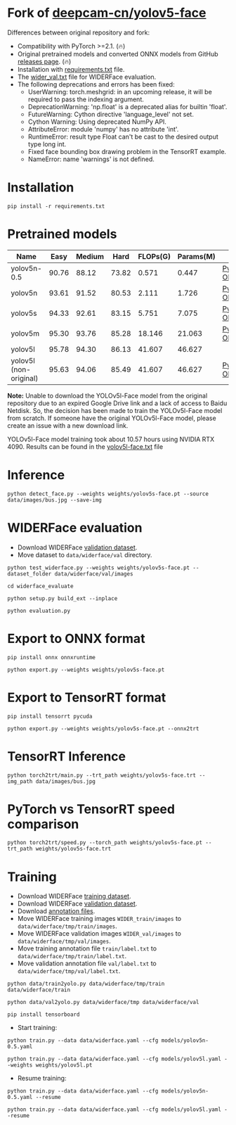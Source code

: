 # Fork of [deepcam-cn/yolov5-face](https://github.com/deepcam-cn/yolov5-face)

Differences between original repository and fork:

* Compatibility with PyTorch >=2.1. (🔥)
* Original pretrained models and converted ONNX models from GitHub [releases page](https://github.com/clibdev/yolov5-face/releases). (🔥)
* Installation with [requirements.txt](requirements.txt) file.
* The [wider_val.txt](data/widerface/val/wider_val.txt) file for WIDERFace evaluation. 
* The following deprecations and errors has been fixed:
  * UserWarning: torch.meshgrid: in an upcoming release, it will be required to pass the indexing argument.
  * DeprecationWarning: 'np.float' is a deprecated alias for builtin 'float'.
  * FutureWarning: Cython directive 'language_level' not set.
  * Cython Warning: Using deprecated NumPy API.
  * AttributeError: module 'numpy' has no attribute 'int'.
  * RuntimeError: result type Float can't be cast to the desired output type long int.
  * Fixed face bounding box drawing problem in the TensorRT example.
  * NameError: name 'warnings' is not defined.

# Installation

```shell
pip install -r requirements.txt
```

# Pretrained models

| Name                   | Easy  | Medium | Hard  | FLOPs(G) | Params(M) | Link                                                                                                                                                                                                |
|------------------------|-------|--------|-------|----------|-----------|-----------------------------------------------------------------------------------------------------------------------------------------------------------------------------------------------------|
| yolov5n-0.5            | 90.76 | 88.12  | 73.82 | 0.571    | 0.447     | [PyTorch](https://github.com/clibdev/yolov5-face/releases/latest/download/yolov5n-0.5.pt), [ONNX](https://github.com/clibdev/yolov5-face/releases/latest/download/yolov5n-0.5.onnx)                 |
| yolov5n                | 93.61 | 91.52  | 80.53 | 2.111    | 1.726     | [PyTorch](https://github.com/clibdev/yolov5-face/releases/latest/download/yolov5n-face.pt), [ONNX](https://github.com/clibdev/yolov5-face/releases/latest/download/yolov5n-face.onnx)               |
| yolov5s                | 94.33 | 92.61  | 83.15 | 5.751    | 7.075     | [PyTorch](https://github.com/clibdev/yolov5-face/releases/latest/download/yolov5s-face.pt), [ONNX](https://github.com/clibdev/yolov5-face/releases/latest/download/yolov5s-face.onnx)               |
| yolov5m                | 95.30 | 93.76  | 85.28 | 18.146   | 21.063    | [PyTorch](https://github.com/clibdev/yolov5-face/releases/latest/download/yolov5m-face.pt), [ONNX](https://github.com/clibdev/yolov5-face/releases/latest/download/yolov5m-face.onnx)               |
| yolov5l                | 95.78 | 94.30  | 86.13 | 41.607   | 46.627    |                                                                                                                                                                                                     |
| yolov5l (non-original) | 95.63 | 94.06  | 85.49 | 41.607   | 46.627    | [PyTorch](https://github.com/clibdev/yolov5-face/releases/latest/download/yolov5l-face-custom.pt), [ONNX](https://github.com/clibdev/yolov5-face/releases/latest/download/yolov5l-face-custom.onnx) |

**Note:** Unable to download the YOLOv5l-Face model from the original repository due to an expired Google Drive link
and a lack of access to Baidu Netdisk. So, the decision has been made to train the YOLOv5l-Face model from scratch.
If someone have the original YOLOv5l-Face model, please create an issue with a new download link.

YOLOv5l-Face model training took about 10.57 hours using NVIDIA RTX 4090.
Results can be found in the [yolov5l-face.txt](result/train/yolov5l-face.txt) file

# Inference

```shell
python detect_face.py --weights weights/yolov5s-face.pt --source data/images/bus.jpg --save-img
```

# WIDERFace evaluation

* Download WIDERFace [validation dataset](https://drive.google.com/file/d/1GUCogbp16PMGa39thoMMeWxp7Rp5oM8Q/view).
* Move dataset to `data/widerface/val` directory.

```shell
python test_widerface.py --weights weights/yolov5s-face.pt --dataset_folder data/widerface/val/images
```
```shell
cd widerface_evaluate
```
```shell
python setup.py build_ext --inplace
```
```shell
python evaluation.py
```

# Export to ONNX format

```shell
pip install onnx onnxruntime
```
```shell
python export.py --weights weights/yolov5s-face.pt
```

# Export to TensorRT format

```shell
pip install tensorrt pycuda
```
```shell
python export.py --weights weights/yolov5s-face.pt --onnx2trt
```

# TensorRT Inference

```shell
python torch2trt/main.py --trt_path weights/yolov5s-face.trt --img_path data/images/bus.jpg
```

# PyTorch vs TensorRT speed comparison

```shell
python torch2trt/speed.py --torch_path weights/yolov5s-face.pt --trt_path weights/yolov5s-face.trt
```

# Training

* Download WIDERFace [training dataset](https://drive.google.com/file/d/15hGDLhsx8bLgLcIRD5DhYt5iBxnjNF1M/view).
* Download WIDERFace [validation dataset](https://drive.google.com/file/d/1GUCogbp16PMGa39thoMMeWxp7Rp5oM8Q/view).
* Download [annotation files](https://drive.google.com/file/d/1tU_IjyOwGQfGNUvZGwWWM4SwxKp2PUQ8/view).
* Move WIDERFace training images `WIDER_train/images` to `data/widerface/tmp/train/images`.
* Move WIDERFace validation images `WIDER_val/images` to `data/widerface/tmp/val/images`.
* Move training annotation file `train/label.txt` to `data/widerface/tmp/train/label.txt`.
* Move validation annotation file `val/label.txt` to `data/widerface/tmp/val/label.txt`.

```shell
python data/train2yolo.py data/widerface/tmp/train data/widerface/train
```
```shell
python data/val2yolo.py data/widerface/tmp data/widerface/val
```
```shell
pip install tensorboard
```

* Start training:

```shell
python train.py --data data/widerface.yaml --cfg models/yolov5n-0.5.yaml
```
```shell
python train.py --data data/widerface.yaml --cfg models/yolov5l.yaml --weights weights/yolov5l.pt
```

* Resume training:

```shell
python train.py --data data/widerface.yaml --cfg models/yolov5n-0.5.yaml --resume
```
```shell
python train.py --data data/widerface.yaml --cfg models/yolov5l.yaml --resume
```
